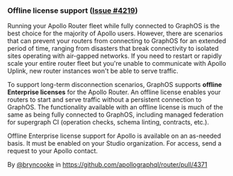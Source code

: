 ### Offline license support ([Issue #4219](https://github.com/apollographql/router/issues/4219))

Running your Apollo Router fleet while fully connected to GraphOS is the best choice for the majority of Apollo users. However, there are scenarios that can prevent your routers from connecting to GraphOS for an extended period of time, ranging from disasters that break connectivity to isolated sites operating with air-gapped networks. If you need to restart or rapidly scale your entire router fleet but you're unable to communicate with Apollo Uplink, new router instances won't be able to serve traffic.

To support long-term disconnection scenarios, GraphOS supports **offline Enterprise licenses** for the Apollo Router. An offline license enables your routers to start and serve traffic without a persistent connection to GraphOS. The functionality available with an offline license is much of the same as being fully connected to GraphOS, including managed federation for supergraph CI (operation checks, schema linting, contracts, etc.).

Offline Enterprise license support for Apollo is available on an as-needed basis. It must be enabled on your Studio organization. For access, send a request to your Apollo contact.

By [@bryncooke](https://github.com/bryncooke) in https://github.com/apollographql/router/pull/4371
